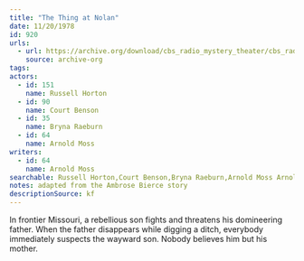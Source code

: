 ```yaml
---
title: "The Thing at Nolan"
date: 11/20/1978
id: 920
urls: 
  - url: https://archive.org/download/cbs_radio_mystery_theater/cbs_radio_mystery_theater-0901-0950.zip/cbs_radio_mystery_theater-0901-0950%2Fcbsrmt_0920_the_thing_at_nolan.mp3
    source: archive-org
tags: 
actors:  
  - id: 151
    name: Russell Horton  
  - id: 90
    name: Court Benson  
  - id: 35
    name: Bryna Raeburn  
  - id: 64
    name: Arnold Moss
writers:  
  - id: 64
    name: Arnold Moss
searchable: Russell Horton,Court Benson,Bryna Raeburn,Arnold Moss Arnold Moss
notes: adapted from the Ambrose Bierce story
descriptionSource: kf
---
```

In frontier Missouri, a rebellious son fights and threatens his domineering father. When the father disappears while digging a ditch, everybody immediately suspects the wayward son. Nobody believes him but his mother.
